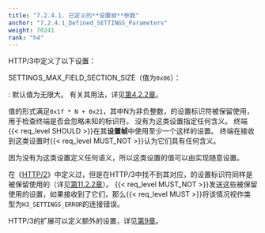 ```yaml
---
title: "7.2.4.1. 已定义的**设置帧**参数"
anchor: "7.2.4.1_Defined_SETTINGS_Parameters"
weight: 70241
rank: "h4"
---
```


HTTP/3中定义了以下设置：

SETTINGS_MAX_FIELD_SECTION_SIZE（值为`0x06`）：

:   默认值为无限大。
有关其用法，详见[第4.2.2章](#4.2.2_Header_Size_Constraints)。

值的形式满足`0x1f * N + 0x21`，其中N为非负整数，的设置标识符被保留使用，用于检查终端是否会忽略未知的标识符。
没有为这类设置指定任何含义。
终端{{< req_level SHOULD >}}在其**设置帧**中使用至少一个这样的设置。
终端在接收到这类设置时{{< req_level MUST_NOT >}}认为它们具有任何含义。

因为没有为这类设置定义任何语义，所以这类设置的值可以由实现随意设置。

在《[HTTP/2](https://www.rfc-editor.org/info/rfc9113)》中定义过，但是在HTTP/3中找不到其对应，的设置标识符同样是被保留使用的（详见[第11.2.2章](#11.2.2_Settings_Parameters)）。
{{< req_level MUST_NOT >}}发送这些被保留使用的设置，如果接收到了它们，那么{{< req_level MUST >}}将该情况视作类型为`H3_SETTINGS_ERROR`的连接错误。

HTTP/3的扩展可以定义额外的设置，详见[第9章](#9_Extensions_to_HTTP3)。
